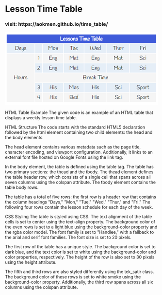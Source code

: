 # Lesson Time Table
<h3>visit: https://aokmen.github.io/time_table/</h3>
<img alt="alt_text" src="./img.png" />


HTML Table Example
The given code is an example of an HTML table that displays a weekly lesson time table.

HTML Structure
The code starts with the standard HTML5 <!DOCTYPE html> declaration followed by the html element containing two child elements: the head and the body elements.

The head element contains various metadata such as the page title, character encoding, and viewport configuration. Additionally, it links to an external font file hosted on Google Fonts using the link tag.

In the body element, the table is defined using the table tag. The table has two primary sections: the thead and the tbody. The thead element defines the table header row, which consists of a single cell that spans across all seven columns using the colspan attribute. The tbody element contains the table body rows.

The table has a total of five rows: the first row is a header row that contains the column headings "Days," "Mon," "Tue," "Wed," "Thur," and "Fri." The following four rows contain the lesson schedule for each day of the week.

CSS Styling
The table is styled using CSS. The text alignment of the table cells is set to center using the text-align property. The background color of the even rows is set to a light blue using the background-color property and the rgba color model. The font family is set to "Handlee," with a fallback to the arial and serif font families. The font size is set to 20 pixels.

The first row of the table has a unique style. The background color is set to dark blue, and the text color is set to white using the background-color and color properties, respectively. The height of the row is also set to 30 pixels using the height attribute.

The fifth and third rows are also styled differently using the tek_satir class. The background color of these rows is set to white smoke using the background-color property. Additionally, the third row spans across all six columns using the colspan attribute.


